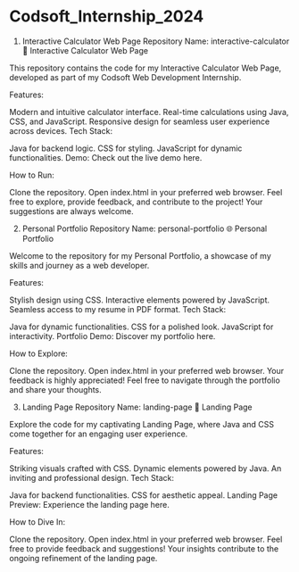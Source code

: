 # Codsoft_Internship_2024
1. Interactive Calculator Web Page
Repository Name: interactive-calculator
🚀 Interactive Calculator Web Page

This repository contains the code for my Interactive Calculator Web Page, developed as part of my Codsoft Web Development Internship.

Features:

Modern and intuitive calculator interface.
Real-time calculations using Java, CSS, and JavaScript.
Responsive design for seamless user experience across devices.
Tech Stack:

Java for backend logic.
CSS for styling.
JavaScript for dynamic functionalities.
Demo:
Check out the live demo here.

How to Run:

Clone the repository.
Open index.html in your preferred web browser.
Feel free to explore, provide feedback, and contribute to the project! Your suggestions are always welcome.

2. Personal Portfolio
Repository Name: personal-portfolio
🌐 Personal Portfolio

Welcome to the repository for my Personal Portfolio, a showcase of my skills and journey as a web developer.

Features:

Stylish design using CSS.
Interactive elements powered by JavaScript.
Seamless access to my resume in PDF format.
Tech Stack:

Java for dynamic functionalities.
CSS for a polished look.
JavaScript for interactivity.
Portfolio Demo:
Discover my portfolio here.

How to Explore:

Clone the repository.
Open index.html in your preferred web browser.
Your feedback is highly appreciated! Feel free to navigate through the portfolio and share your thoughts.

3. Landing Page
Repository Name: landing-page
🚀 Landing Page

Explore the code for my captivating Landing Page, where Java and CSS come together for an engaging user experience.

Features:

Striking visuals crafted with CSS.
Dynamic elements powered by Java.
An inviting and professional design.
Tech Stack:

Java for backend functionalities.
CSS for aesthetic appeal.
Landing Page Preview:
Experience the landing page here.

How to Dive In:

Clone the repository.
Open index.html in your preferred web browser.
Feel free to provide feedback and suggestions! Your insights contribute to the ongoing refinement of the landing page.
